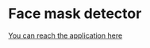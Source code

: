 # Face mask detector
[You can reach the application here](https://akashpatil1996-face-mask-detector-main-dkczbe.streamlit.app/)
